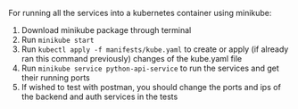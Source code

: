 For running all the services into a kubernetes container using minikube:
1. Download minikube package through terminal
2. Run `minikube start`
3. Run `kubectl apply -f manifests/kube.yaml` to create or apply (if already ran this command previously) changes of the kube.yaml file
4. Run `minikube service python-api-service` to run the services and get their running ports
5. If wished to test with postman, you should change the ports and ips of the backend and auth services in the tests